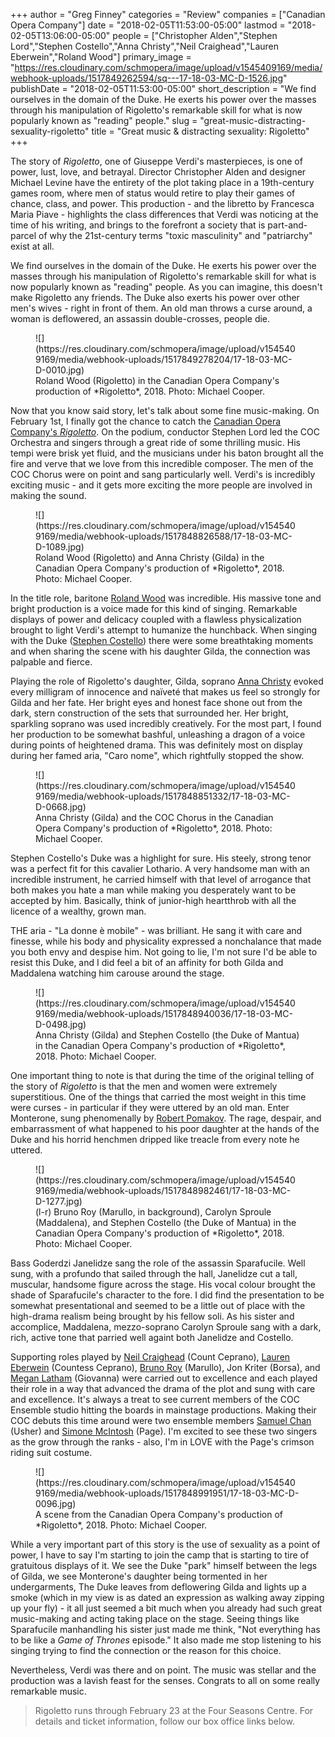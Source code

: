 +++
author = "Greg Finney"
categories = "Review"
companies = ["Canadian Opera Company"]
date = "2018-02-05T11:53:00-05:00"
lastmod = "2018-02-05T13:06:00-05:00"
people = ["Christopher Alden","Stephen Lord","Stephen Costello","Anna Christy","Neil Craighead","Lauren Eberwein","Roland Wood"]
primary_image = "https://res.cloudinary.com/schmopera/image/upload/v1545409169/media/webhook-uploads/1517849262594/sq---17-18-03-MC-D-1526.jpg"
publishDate = "2018-02-05T11:53:00-05:00"
short_description = "We find ourselves in the domain of the Duke. He exerts his power over the masses through his manipulation of Rigoletto&#039;s remarkable skill for what is now popularly known as &quot;reading&quot; people."
slug = "great-music-distracting-sexuality-rigoletto"
title = "Great music &amp; distracting sexuality: Rigoletto"
+++

The story of *Rigoletto*, one of Giuseppe Verdi's masterpieces, is one of power, lust, love, and betrayal. Director Christopher Alden and designer Michael Levine have the entirety of the plot taking place in a 19th-century games room, where men of status would retire to play their games of chance, class, and power. This production - and the libretto by Francesca Maria Piave - highlights the class differences that Verdi was noticing at the time of his writing, and brings to the forefront a society that is part-and-parcel of why the 21st-century terms "toxic masculinity" and "patriarchy" exist at all. 

We find ourselves in the domain of the Duke. He exerts his power over the masses through his manipulation of Rigoletto's remarkable skill for what is now popularly known as "reading" people. As you can imagine, this doesn't make Rigoletto any friends. The Duke also exerts his power over other men's wives - right in front of them. An old man throws a curse around, a woman is deflowered, an assassin double-crosses, people die. 

<figure data-type="image">
![](https://res.cloudinary.com/schmopera/image/upload/v1545409169/media/webhook-uploads/1517849278204/17-18-03-MC-D-0010.jpg)
<figcaption>Roland Wood (Rigoletto) in the Canadian Opera Company's production of *Rigoletto*, 2018. Photo: Michael Cooper.</figcaption>
</figure>

Now that you know said story, let's talk about some fine music-making. On February 1st, I finally got the chance to catch the [Canadian Opera Company's *Rigoletto*](https://www.coc.ca/productions/13071). On the podium, conductor Stephen Lord led the COC Orchestra and singers through a great ride of some thrilling music. His tempi were brisk yet fluid, and the musicians under his baton brought all the fire and verve that we love from this incredible composer. The men of the COC Chorus were on point and sang particularly well. Verdi's is incredibly exciting music - and it gets more exciting the more people are involved in making the sound. 

<figure data-type="image">
![](https://res.cloudinary.com/schmopera/image/upload/v1545409169/media/webhook-uploads/1517848826588/17-18-03-MC-D-1089.jpg)
<figcaption>Roland Wood (Rigoletto) and Anna Christy (Gilda) in the Canadian Opera Company's production of *Rigoletto*, 2018. Photo: Michael Cooper.</figcaption>
</figure>

In the title role, baritone [Roland Wood](/scene/people/roland-wood/) was incredible. His massive tone and bright production is a voice made for this kind of singing. Remarkable displays of power and delicacy coupled with a flawless physicalization brought to light Verdi's attempt to humanize the hunchback. When singing with the Duke ([Stephen Costello](/scene/people/stephen-costello/)) there were some breathtaking moments and when sharing the scene with his daughter Gilda, the connection was palpable and fierce. 

Playing the role of Rigoletto's daughter, Gilda, soprano [Anna Christy](/scene/people/anna-christy/) evoked every milligram of innocence and naïveté that makes us feel so strongly for Gilda and her fate. Her bright eyes and honest face shone out from the dark, stern construction of the sets that surrounded her. Her bright, sparkling soprano was used incredibly creatively. For the most part, I found her production to be somewhat bashful, unleashing a dragon of a voice during points of heightened drama. This was definitely most on display during her famed aria, "Caro nome", which rightfully stopped the show. 

<figure data-type="image">
![](https://res.cloudinary.com/schmopera/image/upload/v1545409169/media/webhook-uploads/1517848851332/17-18-03-MC-D-0668.jpg)
<figcaption>Anna Christy (Gilda) and the COC Chorus in the Canadian Opera Company's production of *Rigoletto*, 2018. Photo: Michael Cooper.</figcaption>
</figure>

Stephen Costello's Duke was a highlight for sure. His steely, strong tenor was a perfect fit for this cavalier Lothario. A very handsome man with an incredible instrument, he carried himself with that level of arrogance that both makes you hate a man while making you desperately want to be accepted by him. Basically, think of junior-high heartthrob with all the licence of a wealthy, grown man. 

THE aria - "La donne è mobile" - was brilliant. He sang it with care and finesse, while his body and physicality expressed a nonchalance that made you both envy and despise him. Not going to lie, I'm not sure I'd be able to resist this Duke, and I did feel a bit of an affinity for both Gilda and Maddalena watching him carouse around the stage.

<figure data-type="image">
![](https://res.cloudinary.com/schmopera/image/upload/v1545409169/media/webhook-uploads/1517848940036/17-18-03-MC-D-0498.jpg)
<figcaption>Anna Christy (Gilda) and Stephen Costello (the Duke of Mantua) in the Canadian Opera Company's production of *Rigoletto*, 2018. Photo: Michael Cooper.</figcaption>
</figure>

One important thing to note is that during the time of the original telling of the story of *Rigoletto* is that the men and women were extremely superstitious. One of the things that carried the most weight in this time were curses - in particular if they were uttered by an old man. Enter Monterone, sung phenomenally by [Robert Pomakov](/scene/people/robert-pomakov/). The rage, despair, and embarrassment of what happened to his poor daughter at the hands of the Duke and his horrid henchmen dripped like treacle from every note he uttered. 

<figure data-type="image">
![](https://res.cloudinary.com/schmopera/image/upload/v1545409169/media/webhook-uploads/1517848982461/17-18-03-MC-D-1277.jpg)
<figcaption>(l-r) Bruno Roy (Marullo, in background), Carolyn Sproule (Maddalena), and Stephen Costello (the Duke of Mantua) in the Canadian Opera Company's production of *Rigoletto*, 2018. Photo: Michael Cooper.</figcaption>
</figure>

Bass Goderdzi Janelidze sang the role of the assassin Sparafucile. Well sung, with a profundo that sailed through the hall, Janelidze cut a tall, muscular, handsome figure across the stage. His vocal colour brought the shade of Sparafucile's character to the fore. I did find the presentation to be somewhat presentational and seemed to be a little out of place with the high-drama realism being brought by his fellow soli. As his sister and accomplice, Maddalena, mezzo-soprano Carolyn Sproule sang with a dark, rich, active tone that parried well againt both Janelidze and Costello. 

Supporting roles played by [Neil Craighead](/scene/people/neil-craighead/) (Count Ceprano), [Lauren Eberwein](/scene/people/lauren-eberwein/) (Countess Ceprano), [Bruno Roy](/scene/people/bruno-roy/) (Marullo), Jon Kriter (Borsa), and [Megan Latham](/scene/people/megan-latham/) (Giovanna) were carried out to excellence and each played their role in a way that advanced the drama of the plot and sung with care and excellence. It's always a treat to see current members of the COC Ensemble studio hitting the boards in mainstage productions. Making their COC debuts this time around were two ensemble members [Samuel Chan](/scene/people/samuel-chan/) (Usher) and [Simone McIntosh](/scene/people/simone-mcintosh/) (Page). I'm excited to see these two singers as the grow through the ranks - also, I'm in LOVE with the Page's crimson riding suit costume. 

<figure data-type="image">
![](https://res.cloudinary.com/schmopera/image/upload/v1545409169/media/webhook-uploads/1517848991951/17-18-03-MC-D-0096.jpg)
<figcaption>A scene from the Canadian Opera Company's production of *Rigoletto*, 2018. Photo: Michael Cooper.</figcaption>
</figure>

While a very important part of this story is the use of sexuality as a point of power, I have to say I'm starting to join the camp that is starting to tire of gratuitous displays of it. We see the Duke "park" himself between the legs of Gilda, we see Monterone's daughter being tormented in her undergarments, The Duke leaves from deflowering Gilda and lights up a smoke (which in my view is as dated an expression as walking away zipping up your fly) - it all just seemed a bit much when you already had such great music-making and acting taking place on the stage. Seeing things like Sparafucile manhandling his sister just made me think, "Not everything has to be like a *Game of Thrones* episode." It also made me stop listening to his singing trying to find the connection or the reason for this choice. 

Nevertheless, Verdi was there and on point. The music was stellar and the production was a lavish feast for the senses. Congrats to all on some really remarkable music.

>Rigoletto runs through February 23 at the Four Seasons Centre. For details and ticket information, follow our box office links below.

